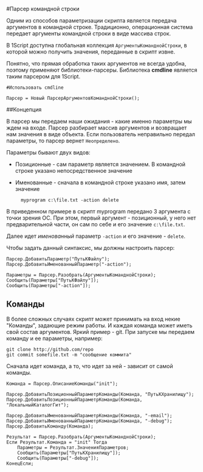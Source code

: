 #Парсер командной строки

Одним из способов параметризации скрипта является передача аргументов в командной строке. Традиционно, операционная система передает аргументы командной строки в виде массива строк.

В 1Script доступна глобальная коллекция `АргументыКоманднойСтроки`, в которой можно получить значения, переданные в скрипт извне.

Понятно, что прямая обработка таких аргументов не всегда удобна, поэтому применяют библиотеки-парсеры. Библиотека **cmdline** является таким парсером для 1Script.

	#Использовать cmdline
	
	Парсер = Новый ПарсерАргументовКоманднойСтроки();

##Концепция

В парсер мы передаем наши ожидания - какие именно параметры мы ждем на входе. Парсер разбирает массив аргументов и возвращает нам значения в виде объекта. Если пользователь неправильно передал параметры, то парсер вернет `Неопределено`.

Параметры бывают двух видов:

* Позиционные - сам параметр является значением. В командной строке указано непосредственное значение
* Именованные - сначала в командной строке указано имя, затем значение
    
		myprogram c:\file.txt -action delete

В приведенном примере в скрипт myprogram передано 3 аргумента с точки зрения ОС. При этом, первый аргумент - позиционный, у него нет предварительной части, он сам по себе и его значение `c:\file.txt`.

Далее идет *именованный* параметр `-action` и его значение - `delete`.

Чтобы задать данный синтаксис, мы должны настроить парсер:

	Парсер.ДобавитьПараметр("ПутьКФайлу");
	Парсер.ДобавитьИменованныйПараметр("-action");

    Параметры = Парсер.Разобрать(АргументыКоманднойСтроки);
	Сообщить(Параметры["ПутьКФайлу"]);
	Сообщить(Параметры["-action"]);

## Команды
В более сложных случаях скрипт может принимать на вход некие "Команды", задающие режим работы. И каждая команда может иметь свой состав аргументов. Яркий пример - git. При запуске мы передаем команду и ее параметры, например:

    git clone http://github.com/repo
    git commit somefile.txt -m "сообщение коммита"

Сначала идет команда, а то, что идет за ней - зависит от самой команды.

	Команда = Парсер.ОписаниеКоманды("init");
	
	Парсер.ДобавитьПозиционныйПараметрКоманды(Команда, "ПутьКХранилищу");
	Парсер.ДобавитьПозиционныйПараметрКоманды(Команда, "ЛокальныйКаталогГит");
	
	Парсер.ДобавитьИменованныйПараметрКоманды(Команда, "-email");
	Парсер.ДобавитьИменованныйПараметрКоманды(Команда, "-debug");
	Парсер.ДобавитьКоманду(Команда);

	Результат = Парсер.Разобрать(АргументыКоманднойСтроки);
	Если Результат.Команда = "init" Тогда
		Параметры = Результат.ЗначенияПараметров;
		Сообщить(Параметры["ПутьКХранилищу"]);
		Сообщить(Параметры["-debug"]);
	КонецЕсли;
	